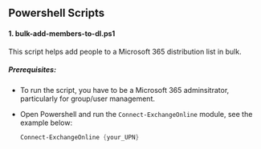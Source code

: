 ## Powershell Scripts
#### 1. bulk-add-members-to-dl.ps1
This script helps add people to a Microsoft 365 distribution list in bulk. 

##### Prerequisites:
- To run the script, you have to be a Microsoft 365 adminsitrator, particularly for group/user management. 
- Open Powershell and run the `Connect-ExchangeOnline` module, see the example below:

    ```powershell
    Connect-ExchangeOnline {your_UPN}
    ```

